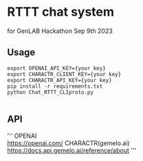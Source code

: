 # RTTT chat system
for GenLAB Hackathon Sep 9th 2023

## Usage
```
export OPENAI_API_KEY={your key}
export CHARACTR_CLIENT_KEY={your key}
export CHARACTR_API_KEY={your key}
pip install -r requirements.txt
python Chat_RTTT_CLIproto.py


```
## API
'''
OPENAI  
  https://openai.com/
CHARACTR(gemelo.ai)        
  https://docs.api.gemelo.ai/reference/about
'''
